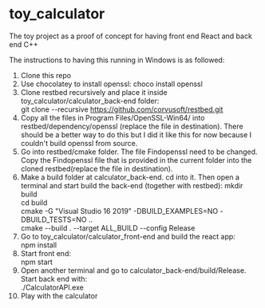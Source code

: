 # toy_calculator
The toy project as a proof of concept for having front end React and back end C++

The instructions to having this running in Windows is as followed:
1. Clone this repo
2. Use chocolatey to install openssl:
choco install openssl
4. Clone restbed recursively and place it inside toy_calculator/calculator_back-end folder:\
git clone --recursive https://github.com/corvusoft/restbed.git
5. Copy all the files in Program Files/OpenSSL-Win64/ into restbed/dependency/openssl (replace the file in destination). There should be a better way to do this but I did it like this for now because I couldn't build openssl from source. 
6. Go into restbed/cmake folder. The file Findopenssl need to be changed. Copy the Findopenssl file that is provided in the current folder into the cloned restbed(replace the file in destination).
7. Make a build folder at calculator_back-end. cd into it. Then open a terminal and start build the back-end (together with restbed):
mkdir build \
cd build \
cmake -G "Visual Studio 16 2019" -DBUILD_EXAMPLES=NO -DBUILD_TESTS=NO .. \
cmake --build . --target ALL_BUILD --config Release
9. Go to toy_calculator/calculator_front-end and build the react app:\
npm install
11. Start front end: \
npm start
12. Open another terminal and go to calculator_back-end/build/Release. Start back end with: \
./CalculatorAPI.exe
13. Play with the calculator
